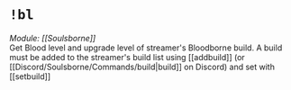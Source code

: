 # `!bl`
*Module: [[Soulsborne]]*<br>
Get Blood level and upgrade level of streamer's Bloodborne build. A build must be added to the streamer's build list using [[addbuild]] (or [[Discord/Soulsborne/Commands/build|build]] on Discord) and set with [[setbuild]]